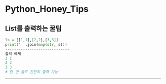 # Python_Honey_Tips

## List를 출력하는 꿀팁

```Python
ls = [[1,1],[2,2],[3,3]]
print(' '.join(map(str, s)))
-----------------------------
출력 예제
1 1
2 2
3 3
# 단 한 줄로 간단히 출력 가능!
```

---
